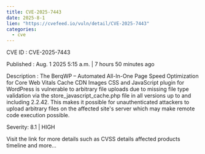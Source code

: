 ```yaml
--- 
title: CVE-2025-7443
date: 2025-8-1
lien: "https://cvefeed.io/vuln/detail/CVE-2025-7443"
categories:
  - cve
---
```


CVE ID : CVE-2025-7443

Published :  Aug. 1
2025
5:15 a.m. | 7 hours
50 minutes ago

Description : The BerqWP – Automated All-In-One Page Speed Optimization for Core Web Vitals
Cache
CDN
Images
CSS
and JavaScript plugin for WordPress is vulnerable to arbitrary file uploads due to missing file type validation via the store_javascript_cache.php file in all versions up to
and including
2.2.42. This makes it possible for unauthenticated attackers to upload arbitrary files on the affected site's server which may make remote code execution possible.

Severity: 8.1 | HIGH

Visit the link for more details
such as CVSS details
affected products
timeline
and more...
